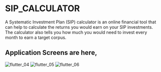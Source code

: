 # SIP_CALCULATOR
A Systematic Investment Plan (SIP) calculator is an online financial tool that can help to calculate the returns you would earn on your SIP investments. The calculator also tells you how much you would need to invest every month to earn a target corpus.

Application Screens are here,
------------------------------
![flutter_04](https://user-images.githubusercontent.com/63476444/135943987-2c99df2d-92ac-441f-84ea-1bbd98172641.png)
![flutter_05](https://user-images.githubusercontent.com/63476444/135943992-3f436142-803d-48ac-8f2b-f7f8104b2db4.png)
![flutter_06](https://user-images.githubusercontent.com/63476444/135943996-91f59059-a279-4689-a78f-a999b1d5a4cc.png)
